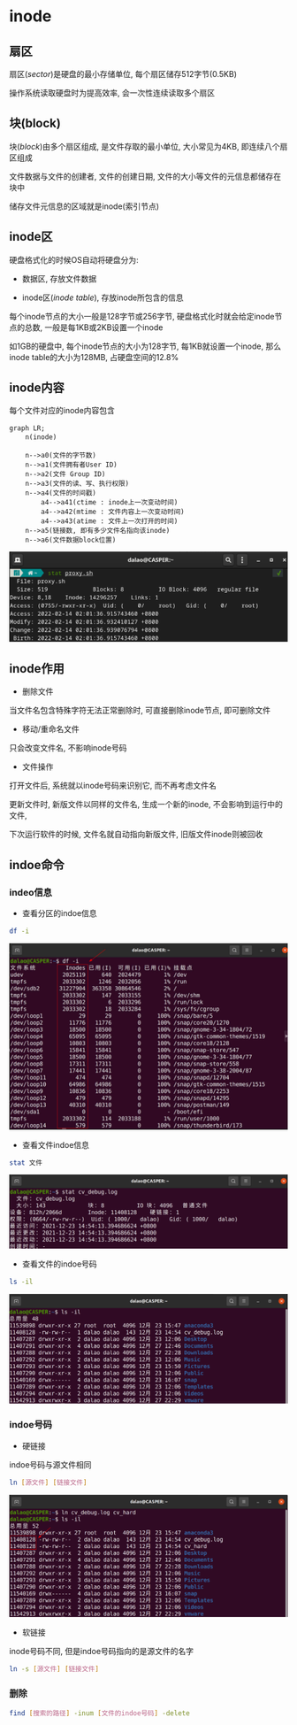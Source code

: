 <!--
 * @Brief        : 
 * @Author       : dmjcb
 * @Date         : 2021-03-11 11:44:56
 * @LastEditors  : dmjcb@outlook.com
 * @LastEditTime : 2024-09-28 01:37:36
-->

# inode

## 扇区

扇区($sector$)是硬盘的最小存储单位, 每个扇区储存512字节(0.5KB)

操作系统读取硬盘时为提高效率, 会一次性连续读取多个扇区

## 块(block)

块($block$)由多个扇区组成, 是文件存取的最小单位, 大小常见为4KB, 即连续八个扇区组成

文件数据与文件的创建者, 文件的创建日期, 文件的大小等文件的元信息都储存在块中

储存文件元信息的区域就是inode(索引节点)

## inode区

硬盘格式化的时候OS自动将硬盘分为:

- 数据区, 存放文件数据

- inode区($inode$ $table$), 存放inode所包含的信息

每个inode节点的大小一般是128字节或256字节, 硬盘格式化时就会给定inode节点的总数, 一般是每1KB或2KB设置一个inode

如1GB的硬盘中, 每个inode节点的大小为128字节, 每1KB就设置一个inode, 那么inode table的大小为128MB, 占硬盘空间的12.8\%

## inode内容

每个文件对应的inode内容包含

```mermaid
graph LR;
    n(inode)

    n-->a0(文件的字节数)
    n-->a1(文件拥有者User ID)
    n-->a2(文件 Group ID)
    n-->a3(文件的读、写、执行权限)
    n-->a4(文件的时间戳)
        a4-->a41(ctime : inode上一次变动时间)
        a4-->a42(mtime : 文件内容上一次变动时间)
        a4-->a43(atime : 文件上一次打开的时间)
    n-->a5(链接数, 即有多少文件名指向该inode)
    n-->a6(文件数据block位置)
```

![](https://raw.githubusercontent.com/dmjcb/SelfImgur/main/20220401223348.png)

## inode作用

- 删除文件

当文件名包含特殊字符无法正常删除时, 可直接删除inode节点, 即可删除文件

- 移动/重命名文件

只会改变文件名, 不影响inode号码

- 文件操作

打开文件后, 系统就以inode号码来识别它, 而不再考虑文件名

更新文件时, 新版文件以同样的文件名, 生成一个新的inode, 不会影响到运行中的文件, 

下次运行软件的时候, 文件名就自动指向新版文件, 旧版文件inode则被回收

## indoe命令

### indeo信息

- 查看分区的indoe信息
  
```sh
df -i
```

![](https://raw.githubusercontent.com/dmjcb/SelfImgur/main/2021-12-27_23-28-39.jpg)

- 查看文件indoe信息
  
```sh
stat 文件
```

![](https://raw.githubusercontent.com/dmjcb/SelfImgur/main/20211227232930.png)

- 查看文件的indoe号码
  
```sh
ls -il
```

![](https://raw.githubusercontent.com/dmjcb/SelfImgur/main/20211227233018.png)

### indoe号码

- 硬链接

indoe号码与源文件相同

```sh
ln [源文件] [链接文件]
```

![](https://raw.githubusercontent.com/dmjcb/SelfImgur/main/20211227234119.png)

- 软链接

inode号码不同, 但是indoe号码指向的是源文件的名字

```sh
ln -s [源文件] [链接文件]
```

### 删除

```sh
find [搜索的路径] -inum [文件的indoe号码] -delete
```
